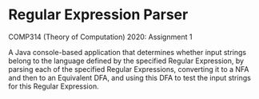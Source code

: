 # Regular Expression Parser

COMP314 (Theory of Computation) 2020: Assignment 1

A Java console-based application that determines whether input strings belong to the language defined by the specified Regular Expression, by parsing each of the specified Regular Expressions, converting it to a NFA and then to an Equivalent DFA, and using this DFA to test the input strings for this Regular Expression.
